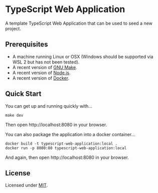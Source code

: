 # TypeScript Web Application

A template TypeScript Web Application that can be used to seed a new project.

## Prerequisites

* A machine running Linux or OSX (Windows should be supported via WSL 2 but has not been tested).
* A recent version of [GNU Make](https://www.gnu.org/software/make/).
* A recent version of [Node.js](https://nodejs.org/en).
* A recent version of [Docker](https://www.docker.com/).

## Quick Start

You can get up and running quickly with...

```
make dev
```

Then open http://localhost:8080 in your browser.

You can also package the application into a docker container...

```
docker build -t typescript-web-application:local .
docker run -p 8080:80 typescript-web-application:local
```

And again, then open http://localhost:8080 in your browser.

## License

Licensed under [MIT](https://choosealicense.com/licenses/mit/).
